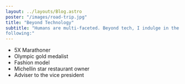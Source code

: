 ```yaml
---
layout: ../layouts/Blog.astro
poster: "/images/road-trip.jpg"
title: "Beyond Technology"
subtitle: "Humans are multi-faceted. Beyond tech, I indulge in the
following:"
---
```


- 5X Marathoner
- Olympic gold medalist
- Fashion model
- Michellin star restaurant owner
- Adviser to the vice president
